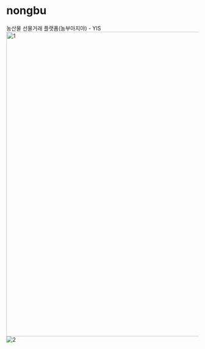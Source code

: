 # nongbu
농산물 선물거래 플랫폼(농부아지야) - YIS
<img width="800" alt="1" src="https://user-images.githubusercontent.com/123279529/223429016-ec041ded-9ba8-4f8b-818f-2c1930e8baf2.png">
![2](https://user-images.githubusercontent.com/123279529/223429257-7b9e17a9-2f86-4334-b8cf-3124e7c8f978.png)

